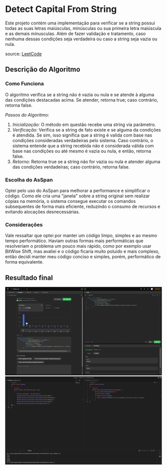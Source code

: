 # Detect Capital From String

Este projeto contém uma implementação para verificar se a string possui todas as suas letras maiúsculas, minúsculas ou sua primeira letra maiúscula e as demais mínusculas. Além de fazer validação e tratamento, caso nenhuma dessas condições seja verdadeira ou caso a string seja vazia ou nula.

source: [LeetCode](https://leetcode.com/problems/detect-capital/description/)

## Descrição do Algoritmo

### Como Funciona

O algoritmo verifica se a string não é vazia ou nula e se atende à alguma das condições destacadas acima. Se atender, retorna true; caso contrário, retorna false.

*Passos do Algoritmo:*
1. *Inicialização:* O método em questão recebe uma string via parâmetro.
2. *Verificação:* Verifica se a string de fato existe e se alguma da condições é atendida. Se sim, isso significa que a string é valida com base nas condições consideradas verdadeiras pelo sistema. Caso contrário, o sistema entende que a string recebida não é considerada válida com base nas condições ou até mesmo é vazia ou nula, e então, retorna false.
3. *Retorno:* Retorna true se a string não for vazia ou nula e atender alguma das condições verdadeiras; caso contrário, retorna false.

### Escolha do AsSpan

Optei pelo uso do AsSpan para melhorar a performance e simplificar o código. Como ele cria uma "janela" sobre a string original sem realizar cópias na memória, o sistema consegue executar os comandos subsequentes de forma mais eficiente, reduzindo o consumo de recursos e evitando alocações desnecessárias.

### Considerações

Vale ressaltar que optei por manter um código limpo, simples e ao mesmo tempo performático. Haviam outras formas mais performáticas que resolveriam o problema um pouco mais rápido, como por exemplo usar BitWise Shift, mas avaliei e o código ficaria muito poluido e mais complexo, então decidi manter meu código conciso e simples, porém, performático de forma equivalente.

## Resultado final
![leetcode result](./assets/leetcode-result.png)
![vscode result](./assets/vscode-result.png)

